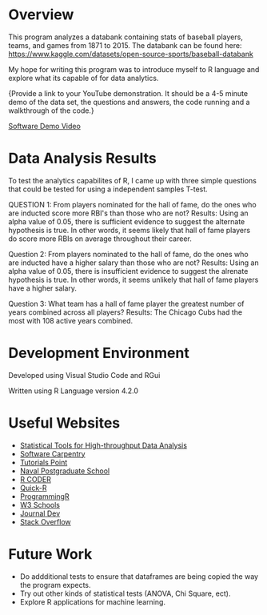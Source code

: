 # Overview

This program analyzes a databank containing stats of baseball players, teams, and games from 1871 to 2015.
The databank can be found here: https://www.kaggle.com/datasets/open-source-sports/baseball-databank

My hope for writing this program was to introduce myself to R language and explore what its capable of for data analytics.

{Provide a link to your YouTube demonstration.  It should be a 4-5 minute demo of the data set, the questions and answers, the code running and a walkthrough of the code.}

[Software Demo Video](http://youtube.link.goes.here)


# Data Analysis Results

To test the analytics capabilites of R, I came up with three simple questions that could be tested for using a independent samples T-test.

QUESTION 1: From players nominated for the hall of fame, do the ones who are inducted score more RBI's than those who are not?
Results:    Using an alpha value of 0.05, there is sufficient evidence to suggest the alternate hypothesis is true.
            In other words, it seems likely that hall of fame players do score more RBIs on average throughout their career.

Question 2: From players nominated to the hall of fame, do the ones who are inducted have a higher salary than those who are not?
Results:    Using an alpha value of 0.05, there is insufficient evidence to suggest the alrenate hypothesis is true.
            In other words, it seems unlikely that hall of fame players have a higher salary.

Question 3: What team has a hall of fame player the greatest number of years combined across all players?
Results:    The Chicago Cubs had the most with 108 active years combined.


# Development Environment

Developed using Visual Studio Code and RGui

Written using R Language version 4.2.0


# Useful Websites

* [Statistical Tools for High-throughput Data Analysis](http://www.sthda.com/english/wiki/unpaired-two-samples-t-test-in-r)
* [Software Carpentry](https://swcarpentry.github.io/r-novice-inflammation/11-supp-read-write-csv/)
* [Tutorials Point](https://www.tutorialspoint.com/r/r_operators.htm#:~:text=An%20operator%20is%20a%20symbol,provides%20following%20types%20of%20operators.)
* [Naval Postgraduate School](https://faculty.nps.edu/sebuttre/home/R/text.html#:~:text=The%20most%20commonly%20used%20are,a%20(single)%20backslash%20character.)
* [R CODER](https://r-coder.com/aggregate-r/)
* [Quick-R](https://www.statmethods.net/management/operators.html)
* [ProgrammingR](https://www.programmingr.com/examples/r-dataframe/sort-r-data-frame/)
* [W3 Schools](https://www.w3schools.com/r/r_for_loop.asp)
* [Journal Dev](https://www.journaldev.com/45274/which-function-in-r)
* [Stack Overflow](https://stackoverflow.com/)


# Future Work

* Do addditional tests to ensure that dataframes are being copied the way the program expects.
* Try out other kinds of statistical tests (ANOVA, Chi Square, ect).
* Explore R applications for machine learning.